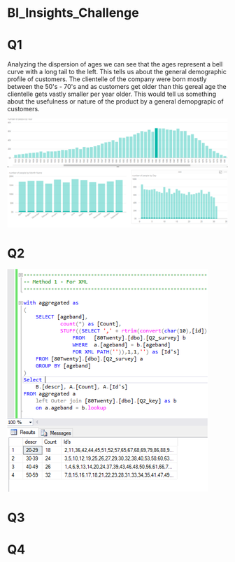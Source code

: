# BI_Insights_Challenge

<h1> Q1 </h1>

<p>
Analyzing the dispersion of ages we can see that the ages represent a bell curve with a long tail to the left. This tells us about the general demographic profile of customers. The clientelle of the company were born mostly between the 50's - 70's and as customers get older than this gereal age the clientelle gets vastly smaller per year older. This would tell us something about the usefulness or nature of the product by a general demopgrapic of customers.
</P>

![alt text](Screenshots/Q1.PNG "Q2")

<h1> Q2 </h1>

![alt text](Screenshots/Q2.PNG "Q2")

<h1> Q3 </h1>

<h1> Q4 </h1>
